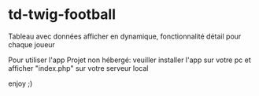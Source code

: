 # td-twig-football
Tableau avec données afficher en dynamique, fonctionnalité détail pour chaque joueur

Pour utiliser l'app
Projet non hébergé: veuiller installer l'app sur votre pc et afficher "index.php" sur votre serveur local

enjoy ;)
